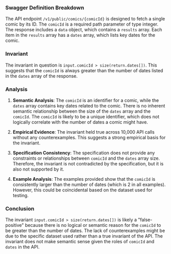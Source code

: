 ### Swagger Definition Breakdown
The API endpoint `/v1/public/comics/{comicId}` is designed to fetch a single comic by its ID. The `comicId` is a required path parameter of type integer. The response includes a `data` object, which contains a `results` array. Each item in the `results` array has a `dates` array, which lists key dates for the comic.

### Invariant
The invariant in question is `input.comicId > size(return.dates[])`. This suggests that the `comicId` is always greater than the number of dates listed in the `dates` array of the response.

### Analysis
1. **Semantic Analysis**: The `comicId` is an identifier for a comic, while the `dates` array contains key dates related to the comic. There is no inherent semantic relationship between the size of the `dates` array and the `comicId`. The `comicId` is likely to be a unique identifier, which does not logically correlate with the number of dates a comic might have.

2. **Empirical Evidence**: The invariant held true across 10,000 API calls without any counterexamples. This suggests a strong empirical basis for the invariant.

3. **Specification Consistency**: The specification does not provide any constraints or relationships between `comicId` and the `dates` array size. Therefore, the invariant is not contradicted by the specification, but it is also not supported by it.

4. **Example Analysis**: The examples provided show that the `comicId` is consistently larger than the number of dates (which is 2 in all examples). However, this could be coincidental based on the dataset used for testing.

### Conclusion
The invariant `input.comicId > size(return.dates[])` is likely a "false-positive" because there is no logical or semantic reason for the `comicId` to be greater than the number of dates. The lack of counterexamples might be due to the specific dataset used rather than a true invariant of the API. The invariant does not make semantic sense given the roles of `comicId` and `dates` in the API.

